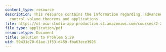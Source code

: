 ```yaml
---
content_type: resource
description: This resource contains the information regarding, advanced fluid mechanics,
  control volume theorems and applications.
file: https://ol-ocw-studio-app-production.s3.amazonaws.com/courses/2-25-advanced-fluid-mechanics-fall-2013/59431e7061ae1f53d459fba63ece3926_MIT2_25F13_Shapi5.29_Solut.pdf
file_type: application/pdf
resourcetype: Document
title: Solution to Problem 5.29
uid: 59431e70-61ae-1f53-d459-fba63ece3926
---
```

